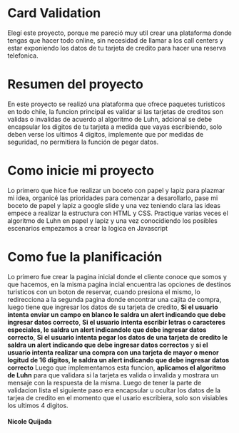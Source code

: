 # Card Validation

Elegí este proyecto, porque me pareció muy util crear una plataforma donde tengas que hacer todo online, sin necesidad de llamar a los call centers y estar exponiendo los datos de tu tarjeta de credito para hacer una reserva telefonica.

# Resumen del proyecto

En este proyecto se realizó una plataforma que ofrece paquetes turisticos en todo chile, la funcion principal es validar si las tarjetas de creditos son validas o invalidas de acuerdo al algoritmo de Luhn, adcional se debe encapsular los digitos de tu tarjeta a medida que vayas escribiendo, solo deben verse los ultimos 4 digitos, implemente que por medidas de seguridad, no permitiera la función de pegar datos. 

# Como inicie mi proyecto

Lo primero que hice fue realizar un boceto con papel y lapiz para plazmar mi idea, organicé las prioridades para comenzar a desarollarlo, pase mi boceto de papel y lapiz a google slide y una vez teniendo clara las ideas empece a realizar la estructura con HTML y CSS. Practique varias veces el algoritmo de Luhn en papel y lapiz y una vez conocidiendo los posibles escenarios empezamos a crear la logica en Javascript 

# Como fue la planificación

Lo primero fue crear la pagina inicial donde el cliente conoce que somos y que hacemos, en la misma pagina incial encuentra las opciones de destinos turisticos con un boton de reservar, cuando presiona el mismo, lo redirecciona a la segunda pagina donde encontrar una cajita de compra, luego tiene que ingresar los datos de su tarjeta de credito, **Si el usuario intenta enviar un campo en blanco le saldra un alert indicando que debe ingresar datos correcto**, **Si el usuario intenta escribir letras o caracteres especiales, le saldra un alert indicandole que debe ingresar datos correcto**, **Si el usuario intenta pegar los datos de una tarjeta de credito le saldra un alert indicando que debe ingresar datos correctos** y **si el usuario intenta realizar una compra con una tarjeta de mayor o menor logitud de 16 digitos, le saldra un alert indicando que debe ingresar datos correcto** Luego que implementamos esta funcion, **aplicamos el algoritmo de Luhn** para que validara si la tarjeta es valida o invalida y mostrara un mensaje con la respuesta de la misma. Luego de tener la parte de validacion lista el siguiente paso era encapsular u ocultar los datos de la tarjea de credito en el momento que el usario escribiera, solo son visiables los ultimos 4 digitos.

#### Nicole Quijada
